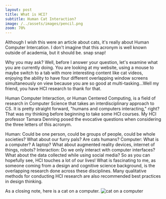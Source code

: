 ```yaml
---
layout: post
title: What is HCI?
subtitle: Human Cat Interaction?
image: /../assets/images/pencil.png
zoom: 70%
---
```


Although I wish this were an article about cats, it's really about Human Computer Intercation. I don't imagine that this acronym is well known outside of academia, but it should be. snap snap!

Why you may ask? Well, before I answer your question, let's examine what you are currently doing. You are looking at my website, using a mouse to maybe switch to a tab with more interesting content like cat videos, enjoying the ability to have four different overlapping window screens simultaneously on view because you are so good at multi-tasking...Well my friend, you have HCI research to thank for that.

Human Computer Interaction, or Human Centered Computing, is a field of research in Computer Science that takes an interdisciplinary approach to CS. It is pretty straight forward, "humans and computers interacting," right? That was my thinking before beginning to take some HCI courses. My HCI professor Tamara Denning posed the evocative questions when considering the three letters of this acronym.

Human:
Could be one person, could be groups of people, could be whole societies? What about our furry pals? Are cats humans?
Computer:
What is a computer? A laptop? What about augmented reality devices, internet of things, robots?
Interaction:
Do we only interact with computer interfaces? What about the data collected while using social media?
So as you can hopefully see, HCI touches a lot of our lives! What is fascinating to me, as someone coming from a design and cognitive science background, is the overlapping research done across these disciplines. Many qualitative methods for conducting HCI research are also recommended best practices in design thinking.

As a closing note, here is a cat on a computer.
![cat on a computer](https://media.giphy.com/media/JIX9t2j0ZTN9S/giphy.gif)
